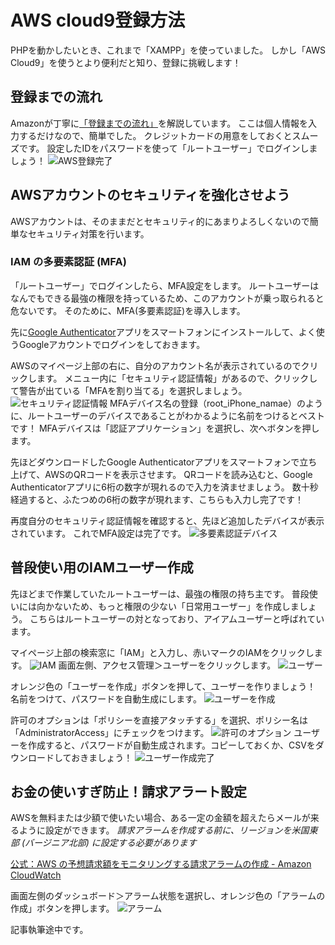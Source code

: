 # AWS cloud9登録方法
PHPを動かしたいとき、これまで「XAMPP」を使っていました。
しかし「AWS Cloud9」を使うとより便利だと知り、登録に挑戦します！

## 登録までの流れ
Amazonが丁寧に[「登録までの流れ」](https://aws.amazon.com/jp/register-flow/)を解説しています。
ここは個人情報を入力するだけなので、簡単でした。
クレジットカードの用意をしておくとスムーズです。
設定したIDをパスワードを使って「ルートユーザー」でログインしましょう！
![AWS登録完了](../image/20240318-image-01.png)
## AWSアカウントのセキュリティを強化させよう
AWSアカウントは、そのままだとセキュリティ的にあまりよろしくないので簡単なセキュリティ対策を行います。

### IAM の多要素認証 (MFA)
「ルートユーザー」でログインしたら、MFA設定をします。
ルートユーザーはなんでもできる最強の権限を持っているため、このアカウントが乗っ取られると危ないです。
そのために、MFA(多要素認証)を導入します。

先に[Google Authenticator](https://apps.apple.com/jp/app/google-authenticator/id388497605)アプリをスマートフォンにインストールして、よく使うGoogleアカウントでログインをしておきます。

AWSのマイページ上部の右に、自分のアカウント名が表示されているのでクリックします。
メニュー内に「セキュリティ認証情報」があるので、クリックして警告が出ている「MFAを割り当てる」を選択しましょう。
![セキュリティ認証情報](<スクリーンショット 2024-03-19 16.44.54.png>)
MFAデバイス名の登録（root_iPhone_namae）のように、ルートユーザーのデバイスであることがわかるように名前をつけるとベストです！
MFAデバイスは「認証アプリケーション」を選択し、次へボタンを押します。

先ほどダウンロードしたGoogle Authenticatorアプリをスマートフォンで立ち上げて、AWSのQRコードを表示させます。
QRコードを読み込むと、Google Authenticatorアプリに6桁の数字が現れるので入力を済ませましょう。
数十秒経過すると、ふたつめの6桁の数字が現れます、こちらも入力し完了です！

再度自分のセキュリティ認証情報を確認すると、先ほど追加したデバイスが表示されています。
これでMFA設定は完了です。
![多要素認証デバイス](<スクリーンショット 2024-03-19 16.47.12.png>)


## 普段使い用のIAMユーザー作成
先ほどまで作業していたルートユーザーは、最強の権限の持ち主です。
普段使いには向かないため、もっと権限の少ない「日常用ユーザー」を作成しましょう。
こちらはルートユーザーの対となっており、アイアムユーザーと呼ばれています。

マイページ上部の検索窓に「IAM」と入力し、赤いマークのIAMをクリックします。
![IAM](image-1.png)
画面左側、アクセス管理＞ユーザーをクリックします。
![ユーザー](image-2.png)

オレンジ色の「ユーザーを作成」ボタンを押して、ユーザーを作りましょう！
名前をつけて、パスワードを自動生成にします。
![ユーザーを作成](image-3.png)

許可のオプションは「ポリシーを直接アタッチする」を選択、ポリシー名は「AdministratorAccess」にチェックをつけます。
![許可のオプション](image-4.png)
ユーザーを作成すると、パスワードが自動生成されます。コピーしておくか、CSVをダウンロードしておきましょう！
![ユーザー作成完了](<スクリーンショット 2024-03-19 17.03.55.png>)

## お金の使いすぎ防止！請求アラート設定
AWSを無料または少額で使いたい場合、ある一定の金額を超えたらメールが来るように設定ができます。
*請求アラームを作成する前に、リージョンを米国東部 (バージニア北部) に設定する必要があります*

[公式：AWS の予想請求額をモニタリングする請求アラームの作成 - Amazon CloudWatch](https://docs.aws.amazon.com/ja_jp/AmazonCloudWatch/latest/monitoring/monitor_estimated_charges_with_cloudwatch.html)

画面左側のダッシュボード＞アラーム状態を選択し、オレンジ色の「アラームの作成」ボタンを押します。
![アラーム](image-5.png)

記事執筆途中です。